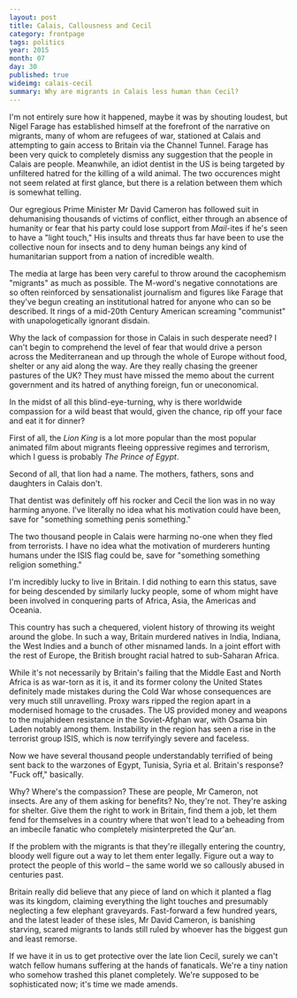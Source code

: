 ```yaml
---
layout: post
title: Calais, Callousness and Cecil
category: frontpage
tags: politics
year: 2015
month: 07
day: 30
published: true
wideimg: calais-cecil
summary: Why are migrants in Calais less human than Cecil?
---
```

I'm not entirely sure how it happened,
maybe it was by shouting loudest,
but Nigel Farage has established himself at the forefront of the narrative on migrants,
many of whom are refugees of war,
stationed at Calais and attempting to gain access to Britain via the Channel Tunnel.
Farage has been very quick to completely dismiss any suggestion that the people in Calais are people.
Meanwhile, an idiot dentist in the US is being targeted by unfiltered hatred for the killing of a wild animal.
The two occurences might not seem related at first glance, but there is a relation between them which is somewhat telling.

Our egregious Prime Minister Mr David Cameron has followed suit in dehumanising thousands of victims of conflict,
either through an absence of humanity or fear that his party could lose support from *Mail*-ites if he's seen to have a "light touch,"
His insults and threats thus far have been to use the collective noun for insects and to deny human beings any kind of humanitarian support
from a nation of incredible wealth.

The media at large has been very careful to throw around the cacophemism "migrants" as much as possible.
The M-word's negative connotations are so often reinforced by sensationalist journalism and figures like Farage
that they've begun creating an institutional hatred for anyone who can so be described.
It rings of a mid-20th Century American screaming "communist" with unapologetically ignorant disdain.

Why the lack of compassion for those in Calais in such desperate need?
I can't begin to comprehend the level of fear that would drive a person across the Mediterranean
and up through the whole of Europe without food, shelter or any aid along the way.
Are they really chasing the greener pastures of the UK?
They must have missed the memo about the current government and its hatred of anything foreign, fun or uneconomical.

In the midst of all this blind-eye-turning,
why is there worldwide compassion for a wild beast that would, given the chance, rip off your face and eat it for dinner?

First of all, the *Lion King* is a lot more popular than
the most popular animated film about migrants fleeing oppressive regimes and terrorism,
which I guess is probably *The Prince of Egypt*.

Second of all, that lion had a name.
The mothers, fathers, sons and daughters in Calais don't.

That dentist was definitely off his rocker and Cecil the lion was in no way harming anyone.
I've literally no idea what his motivation could have been,
save for "something something penis something."

The two thousand people in Calais were harming no-one when they fled from terrorists.
I have no idea what the motivation of murderers hunting humans under the ISIS flag could be,
save for "something something religion something."

I'm incredibly lucky to live in Britain.
I did nothing to earn this status,
save for being descended by similarly lucky people,
some of whom might have been involved
in conquering parts of Africa, Asia, the Americas and Oceania.

This country has such a chequered, violent history of throwing its weight around the globe.
In such a way, Britain murdered natives in India, Indiana, the West Indies
and a bunch of other misnamed lands.
In a joint effort with the rest of Europe,
the British brought racial hatred to sub-Saharan Africa.

While it's not necessarily by Britain's failing that the Middle East and North Africa
is as war-torn as it is,
it and its former colony the United States definitely made mistakes during the Cold War
whose consequences are very much still unravelling.
Proxy wars ripped the region apart in a modernised homage to the crusades.
The US provided money and weapons to the mujahideen resistance in the Soviet-Afghan war,
with Osama bin Laden notably among them.
Instability in the region has seen a rise in the terrorist group ISIS,
which is now terrifyingly severe and faceless.

Now we have several thousand people understandably terrified of being sent back
to the warzones of Egypt, Tunisia, Syria et al.
Britain's response? "Fuck off," basically.

Why? Where's the compassion? These are people, Mr Cameron, not insects.
Are any of them asking for benefits? No, they're not. They're asking for shelter.
Give them the right to work in Britain, find them a job,
let them fend for themselves in a country where that won't lead
to a beheading from an imbecile fanatic who completely misinterpreted the Qur'an.

If the problem with the migrants is that they're illegally entering the country,
bloody well figure out a way to let them enter legally.
Figure out a way to protect the people of this world –
the same world we so callously abused in centuries past.

Britain really did believe that any piece of land on which it planted a flag was its kingdom,
claiming everything the light touches and presumably neglecting a few elephant graveyards.
Fast-forward a few hundred years,
and the latest leader of these isles, Mr David Cameron,
is banishing starving, scared migrants to lands still ruled by whoever has the biggest gun and least remorse.

If we have it in us to get protective over the late lion Cecil,
surely we can't watch fellow humans suffering at the hands of fanaticals.
We're a tiny nation who somehow trashed this planet completely.
We're supposed to be sophisticated now; it's time we made amends.